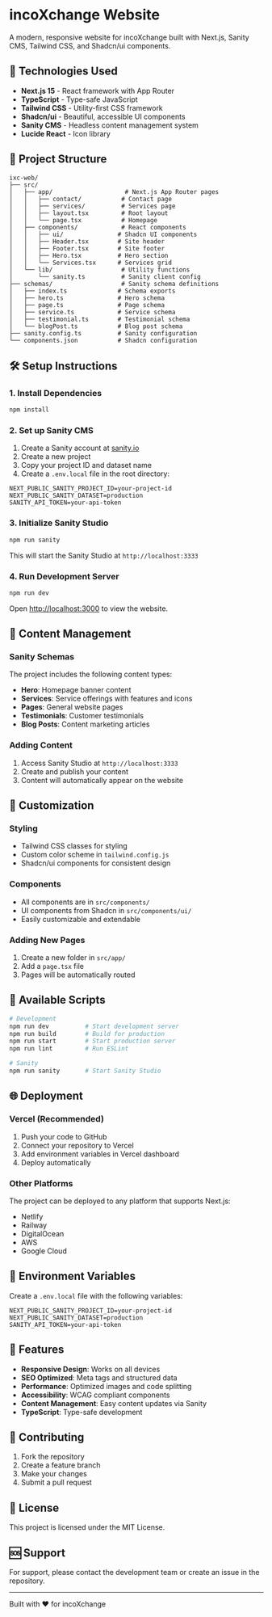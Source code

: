 # incoXchange Website

A modern, responsive website for incoXchange built with Next.js, Sanity CMS, Tailwind CSS, and Shadcn/ui components.

## 🚀 Technologies Used

- **Next.js 15** - React framework with App Router
- **TypeScript** - Type-safe JavaScript
- **Tailwind CSS** - Utility-first CSS framework
- **Shadcn/ui** - Beautiful, accessible UI components
- **Sanity CMS** - Headless content management system
- **Lucide React** - Icon library

## 📁 Project Structure

```
ixc-web/
├── src/
│   ├── app/                    # Next.js App Router pages
│   │   ├── contact/           # Contact page
│   │   ├── services/          # Services page
│   │   ├── layout.tsx         # Root layout
│   │   └── page.tsx           # Homepage
│   ├── components/            # React components
│   │   ├── ui/               # Shadcn UI components
│   │   ├── Header.tsx        # Site header
│   │   ├── Footer.tsx        # Site footer
│   │   ├── Hero.tsx          # Hero section
│   │   └── Services.tsx      # Services grid
│   └── lib/                   # Utility functions
│       └── sanity.ts          # Sanity client config
├── schemas/                   # Sanity schema definitions
│   ├── index.ts              # Schema exports
│   ├── hero.ts               # Hero schema
│   ├── page.ts               # Page schema
│   ├── service.ts            # Service schema
│   ├── testimonial.ts        # Testimonial schema
│   └── blogPost.ts           # Blog post schema
├── sanity.config.ts          # Sanity configuration
└── components.json           # Shadcn configuration
```

## 🛠️ Setup Instructions

### 1. Install Dependencies

```bash
npm install
```

### 2. Set up Sanity CMS

1. Create a Sanity account at [sanity.io](https://sanity.io)
2. Create a new project
3. Copy your project ID and dataset name
4. Create a `.env.local` file in the root directory:

```env
NEXT_PUBLIC_SANITY_PROJECT_ID=your-project-id
NEXT_PUBLIC_SANITY_DATASET=production
SANITY_API_TOKEN=your-api-token
```

### 3. Initialize Sanity Studio

```bash
npm run sanity
```

This will start the Sanity Studio at `http://localhost:3333`

### 4. Run Development Server

```bash
npm run dev
```

Open [http://localhost:3000](http://localhost:3000) to view the website.

## 📝 Content Management

### Sanity Schemas

The project includes the following content types:

- **Hero**: Homepage banner content
- **Services**: Service offerings with features and icons
- **Pages**: General website pages
- **Testimonials**: Customer testimonials
- **Blog Posts**: Content marketing articles

### Adding Content

1. Access Sanity Studio at `http://localhost:3333`
2. Create and publish your content
3. Content will automatically appear on the website

## 🎨 Customization

### Styling

- Tailwind CSS classes for styling
- Custom color scheme in `tailwind.config.js`
- Shadcn/ui components for consistent design

### Components

- All components are in `src/components/`
- UI components from Shadcn in `src/components/ui/`
- Easily customizable and extendable

### Adding New Pages

1. Create a new folder in `src/app/`
2. Add a `page.tsx` file
3. Pages will be automatically routed

## 🚦 Available Scripts

```bash
# Development
npm run dev          # Start development server
npm run build        # Build for production
npm run start        # Start production server
npm run lint         # Run ESLint

# Sanity
npm run sanity       # Start Sanity Studio
```

## 🌐 Deployment

### Vercel (Recommended)

1. Push your code to GitHub
2. Connect your repository to Vercel
3. Add environment variables in Vercel dashboard
4. Deploy automatically

### Other Platforms

The project can be deployed to any platform that supports Next.js:
- Netlify
- Railway
- DigitalOcean
- AWS
- Google Cloud

## 🔧 Environment Variables

Create a `.env.local` file with the following variables:

```env
NEXT_PUBLIC_SANITY_PROJECT_ID=your-project-id
NEXT_PUBLIC_SANITY_DATASET=production
SANITY_API_TOKEN=your-api-token
```

## 📱 Features

- **Responsive Design**: Works on all devices
- **SEO Optimized**: Meta tags and structured data
- **Performance**: Optimized images and code splitting
- **Accessibility**: WCAG compliant components
- **Content Management**: Easy content updates via Sanity
- **TypeScript**: Type-safe development

## 🤝 Contributing

1. Fork the repository
2. Create a feature branch
3. Make your changes
4. Submit a pull request

## 📄 License

This project is licensed under the MIT License.

## 🆘 Support

For support, please contact the development team or create an issue in the repository.

---

Built with ❤️ for incoXchange 